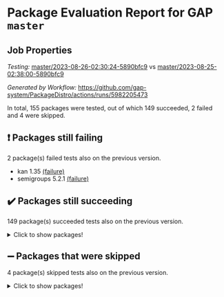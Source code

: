 # Package Evaluation Report for GAP `master`

## Job Properties

*Testing:* [master/2023-08-26-02:30:24-5890bfc9](https://github.com/gap-system/PackageDistro/blob/data/reports/master/2023-08-26-02:30:24-5890bfc9) vs [master/2023-08-25-02:38:00-5890bfc9](https://github.com/gap-system/PackageDistro/blob/data/reports/master/2023-08-25-02:38:00-5890bfc9)

*Generated by Workflow:* https://github.com/gap-system/PackageDistro/actions/runs/5982205473

In total, 155 packages were tested, out of which 149 succeeded, 2 failed and 4 were skipped.

## :exclamation: Packages still failing

2 package(s) failed tests also on the previous version.
- kan 1.35 [(failure)](https://github.com/gap-system/PackageDistro/actions/runs/5982205473/job/16231165512)
- semigroups 5.2.1 [(failure)](https://github.com/gap-system/PackageDistro/actions/runs/5982205473/job/16231168121)

## :heavy_check_mark: Packages still succeeding

149 package(s) succeeded tests also on the previous version.
<details><summary>Click to show packages!</summary>

- 4ti2interface 2023.02-04 [(success)](https://github.com/gap-system/PackageDistro/actions/runs/5982205473/job/16231159935)
- ace 5.6.2 [(success)](https://github.com/gap-system/PackageDistro/actions/runs/5982205473/job/16231160118)
- aclib 1.3.2 [(success)](https://github.com/gap-system/PackageDistro/actions/runs/5982205473/job/16231160222)
- agt 0.3.1 [(success)](https://github.com/gap-system/PackageDistro/actions/runs/5982205473/job/16231160319)
- alnuth 3.2.1 [(success)](https://github.com/gap-system/PackageDistro/actions/runs/5982205473/job/16231160466)
- anupq 3.3.0 [(success)](https://github.com/gap-system/PackageDistro/actions/runs/5982205473/job/16231160582)
- atlasrep 2.1.6 [(success)](https://github.com/gap-system/PackageDistro/actions/runs/5982205473/job/16231160669)
- autodoc 2023.06.19 [(success)](https://github.com/gap-system/PackageDistro/actions/runs/5982205473/job/16231160761)
- automata 1.15 [(success)](https://github.com/gap-system/PackageDistro/actions/runs/5982205473/job/16231160842)
- automgrp 1.3.2 [(success)](https://github.com/gap-system/PackageDistro/actions/runs/5982205473/job/16231160956)
- autpgrp 1.11 [(success)](https://github.com/gap-system/PackageDistro/actions/runs/5982205473/job/16231161055)
- cap 2023.08-15 [(success)](https://github.com/gap-system/PackageDistro/actions/runs/5982205473/job/16231161170)
- caratinterface 2.3.5 [(success)](https://github.com/gap-system/PackageDistro/actions/runs/5982205473/job/16231161279)
- cddinterface 2022.11.01 [(success)](https://github.com/gap-system/PackageDistro/actions/runs/5982205473/job/16231161377)
- circle 1.6.6 [(success)](https://github.com/gap-system/PackageDistro/actions/runs/5982205473/job/16231161468)
- classicpres 1.22 [(success)](https://github.com/gap-system/PackageDistro/actions/runs/5982205473/job/16231161586)
- cohomolo 1.6.11 [(success)](https://github.com/gap-system/PackageDistro/actions/runs/5982205473/job/16231161733)
- congruence 1.2.5 [(success)](https://github.com/gap-system/PackageDistro/actions/runs/5982205473/job/16231161868)
- corelg 1.56 [(success)](https://github.com/gap-system/PackageDistro/actions/runs/5982205473/job/16231161987)
- crime 1.6 [(success)](https://github.com/gap-system/PackageDistro/actions/runs/5982205473/job/16231162096)
- crisp 1.4.6 [(success)](https://github.com/gap-system/PackageDistro/actions/runs/5982205473/job/16231162213)
- crypting 0.10.4 [(success)](https://github.com/gap-system/PackageDistro/actions/runs/5982205473/job/16231162330)
- cryst 4.1.26 [(success)](https://github.com/gap-system/PackageDistro/actions/runs/5982205473/job/16231162452)
- crystcat 1.1.10 [(success)](https://github.com/gap-system/PackageDistro/actions/runs/5982205473/job/16231162566)
- ctbllib 1.3.6 [(success)](https://github.com/gap-system/PackageDistro/actions/runs/5982205473/job/16231162676)
- cubefree 1.19 [(success)](https://github.com/gap-system/PackageDistro/actions/runs/5982205473/job/16231162791)
- curlinterface 2.3.2 [(success)](https://github.com/gap-system/PackageDistro/actions/runs/5982205473/job/16231162891)
- cvec 2.8.1 [(success)](https://github.com/gap-system/PackageDistro/actions/runs/5982205473/job/16231162992)
- datastructures 0.3.0 [(success)](https://github.com/gap-system/PackageDistro/actions/runs/5982205473/job/16231163083)
- deepthought 1.0.6 [(success)](https://github.com/gap-system/PackageDistro/actions/runs/5982205473/job/16231163185)
- design 1.8 [(success)](https://github.com/gap-system/PackageDistro/actions/runs/5982205473/job/16231163302)
- difsets 2.3.1 [(success)](https://github.com/gap-system/PackageDistro/actions/runs/5982205473/job/16231163389)
- digraphs 1.6.2 [(success)](https://github.com/gap-system/PackageDistro/actions/runs/5982205473/job/16231163462)
- edim 1.3.7 [(success)](https://github.com/gap-system/PackageDistro/actions/runs/5982205473/job/16231163516)
- example 4.3.4 [(success)](https://github.com/gap-system/PackageDistro/actions/runs/5982205473/job/16231163565)
- examplesforhomalg 2023.08-01 [(success)](https://github.com/gap-system/PackageDistro/actions/runs/5982205473/job/16231163621)
- factint 1.6.3 [(success)](https://github.com/gap-system/PackageDistro/actions/runs/5982205473/job/16231163681)
- ferret 1.0.9 [(success)](https://github.com/gap-system/PackageDistro/actions/runs/5982205473/job/16231163731)
- fga 1.5.0 [(success)](https://github.com/gap-system/PackageDistro/actions/runs/5982205473/job/16231163781)
- fining 1.5.6 [(success)](https://github.com/gap-system/PackageDistro/actions/runs/5982205473/job/16231163831)
- float 1.0.3 [(success)](https://github.com/gap-system/PackageDistro/actions/runs/5982205473/job/16231163875)
- format 1.4.3 [(success)](https://github.com/gap-system/PackageDistro/actions/runs/5982205473/job/16231163922)
- forms 1.2.9 [(success)](https://github.com/gap-system/PackageDistro/actions/runs/5982205473/job/16231163960)
- fplsa 1.2.6 [(success)](https://github.com/gap-system/PackageDistro/actions/runs/5982205473/job/16231163998)
- fr 2.4.12 [(success)](https://github.com/gap-system/PackageDistro/actions/runs/5982205473/job/16231164055)
- francy 2.0.3 [(success)](https://github.com/gap-system/PackageDistro/actions/runs/5982205473/job/16231164098)
- fwtree 1.3 [(success)](https://github.com/gap-system/PackageDistro/actions/runs/5982205473/job/16231164139)
- gapdoc 1.6.6 [(success)](https://github.com/gap-system/PackageDistro/actions/runs/5982205473/job/16231164179)
- gauss 2023.02-04 [(success)](https://github.com/gap-system/PackageDistro/actions/runs/5982205473/job/16231164226)
- gaussforhomalg 2023.08-01 [(success)](https://github.com/gap-system/PackageDistro/actions/runs/5982205473/job/16231164271)
- gbnp 1.0.5 [(success)](https://github.com/gap-system/PackageDistro/actions/runs/5982205473/job/16231164323)
- generalizedmorphismsforcap 2023.08-01 [(success)](https://github.com/gap-system/PackageDistro/actions/runs/5982205473/job/16231164367)
- genss 1.6.8 [(success)](https://github.com/gap-system/PackageDistro/actions/runs/5982205473/job/16231164411)
- gradedmodules 2023.08-01 [(success)](https://github.com/gap-system/PackageDistro/actions/runs/5982205473/job/16231164461)
- gradedringforhomalg 2023.08-01 [(success)](https://github.com/gap-system/PackageDistro/actions/runs/5982205473/job/16231164512)
- grape 4.9.0 [(success)](https://github.com/gap-system/PackageDistro/actions/runs/5982205473/job/16231164568)
- groupoids 1.73 [(success)](https://github.com/gap-system/PackageDistro/actions/runs/5982205473/job/16231164622)
- grpconst 2.6.4 [(success)](https://github.com/gap-system/PackageDistro/actions/runs/5982205473/job/16231164689)
- guarana 0.96.3 [(success)](https://github.com/gap-system/PackageDistro/actions/runs/5982205473/job/16231164739)
- guava 3.18 [(success)](https://github.com/gap-system/PackageDistro/actions/runs/5982205473/job/16231164784)
- hap 1.58 [(success)](https://github.com/gap-system/PackageDistro/actions/runs/5982205473/job/16231164834)
- hapcryst 0.1.15 [(success)](https://github.com/gap-system/PackageDistro/actions/runs/5982205473/job/16231164879)
- hecke 1.5.3 [(success)](https://github.com/gap-system/PackageDistro/actions/runs/5982205473/job/16231164930)
- help 3.5 [(success)](https://github.com/gap-system/PackageDistro/actions/runs/5982205473/job/16231164983)
- homalg 2023.08-01 [(success)](https://github.com/gap-system/PackageDistro/actions/runs/5982205473/job/16231165030)
- homalgtocas 2023.08-01 [(success)](https://github.com/gap-system/PackageDistro/actions/runs/5982205473/job/16231165070)
- idrel 2.45 [(success)](https://github.com/gap-system/PackageDistro/actions/runs/5982205473/job/16231165113)
- images 1.3.1 [(success)](https://github.com/gap-system/PackageDistro/actions/runs/5982205473/job/16231165161)
- intpic 0.3.0 [(success)](https://github.com/gap-system/PackageDistro/actions/runs/5982205473/job/16231165218)
- io 4.8.1 [(success)](https://github.com/gap-system/PackageDistro/actions/runs/5982205473/job/16231165263)
- io_forhomalg 2023.02-04 [(success)](https://github.com/gap-system/PackageDistro/actions/runs/5982205473/job/16231165306)
- irredsol 1.4.4 [(success)](https://github.com/gap-system/PackageDistro/actions/runs/5982205473/job/16231165341)
- json 2.1.1 [(success)](https://github.com/gap-system/PackageDistro/actions/runs/5982205473/job/16231165395)
- jupyterkernel 1.5.0 [(success)](https://github.com/gap-system/PackageDistro/actions/runs/5982205473/job/16231165447)
- jupyterviz 1.5.6 [(success)](https://github.com/gap-system/PackageDistro/actions/runs/5982205473/job/16231165482)
- kbmag 1.5.11 [(success)](https://github.com/gap-system/PackageDistro/actions/runs/5982205473/job/16231165554)
- laguna 3.9.6 [(success)](https://github.com/gap-system/PackageDistro/actions/runs/5982205473/job/16231165589)
- liealgdb 2.2.1 [(success)](https://github.com/gap-system/PackageDistro/actions/runs/5982205473/job/16231165640)
- liepring 2.8 [(success)](https://github.com/gap-system/PackageDistro/actions/runs/5982205473/job/16231165677)
- liering 2.4.2 [(success)](https://github.com/gap-system/PackageDistro/actions/runs/5982205473/job/16231165716)
- linearalgebraforcap 2023.08-06 [(success)](https://github.com/gap-system/PackageDistro/actions/runs/5982205473/job/16231165757)
- localizeringforhomalg 2023.08-01 [(success)](https://github.com/gap-system/PackageDistro/actions/runs/5982205473/job/16231165800)
- loops 3.4.3 [(success)](https://github.com/gap-system/PackageDistro/actions/runs/5982205473/job/16231165842)
- lpres 1.0.3 [(success)](https://github.com/gap-system/PackageDistro/actions/runs/5982205473/job/16231165881)
- majoranaalgebras 1.5.1 [(success)](https://github.com/gap-system/PackageDistro/actions/runs/5982205473/job/16231165942)
- mapclass 1.4.6 [(success)](https://github.com/gap-system/PackageDistro/actions/runs/5982205473/job/16231165988)
- matgrp 0.70 [(success)](https://github.com/gap-system/PackageDistro/actions/runs/5982205473/job/16231166022)
- matricesforhomalg 2023.08-01 [(success)](https://github.com/gap-system/PackageDistro/actions/runs/5982205473/job/16231166070)
- modisom 2.5.4 [(success)](https://github.com/gap-system/PackageDistro/actions/runs/5982205473/job/16231166116)
- modulepresentationsforcap 2023.08-02 [(success)](https://github.com/gap-system/PackageDistro/actions/runs/5982205473/job/16231166165)
- modules 2023.08-01 [(success)](https://github.com/gap-system/PackageDistro/actions/runs/5982205473/job/16231166216)
- monoidalcategories 2023.08-10 [(success)](https://github.com/gap-system/PackageDistro/actions/runs/5982205473/job/16231166276)
- nconvex 2022.09-01 [(success)](https://github.com/gap-system/PackageDistro/actions/runs/5982205473/job/16231166331)
- nilmat 1.4.2 [(success)](https://github.com/gap-system/PackageDistro/actions/runs/5982205473/job/16231166390)
- nock 1.5 [(success)](https://github.com/gap-system/PackageDistro/actions/runs/5982205473/job/16231166450)
- normalizinterface 1.3.6 [(success)](https://github.com/gap-system/PackageDistro/actions/runs/5982205473/job/16231166505)
- nq 2.5.10 [(success)](https://github.com/gap-system/PackageDistro/actions/runs/5982205473/job/16231166566)
- numericalsgps 1.3.1 [(success)](https://github.com/gap-system/PackageDistro/actions/runs/5982205473/job/16231166629)
- openmath 11.5.3 [(success)](https://github.com/gap-system/PackageDistro/actions/runs/5982205473/job/16231166686)
- orb 4.9.0 [(success)](https://github.com/gap-system/PackageDistro/actions/runs/5982205473/job/16231166767)
- packagemanager 1.4.1 [(success)](https://github.com/gap-system/PackageDistro/actions/runs/5982205473/job/16231166831)
- patternclass 2.4.3 [(success)](https://github.com/gap-system/PackageDistro/actions/runs/5982205473/job/16231166890)
- permut 2.0.4 [(success)](https://github.com/gap-system/PackageDistro/actions/runs/5982205473/job/16231166944)
- polenta 1.3.10 [(success)](https://github.com/gap-system/PackageDistro/actions/runs/5982205473/job/16231167011)
- polymaking 0.8.6 [(success)](https://github.com/gap-system/PackageDistro/actions/runs/5982205473/job/16231167058)
- primgrp 3.4.4 [(success)](https://github.com/gap-system/PackageDistro/actions/runs/5982205473/job/16231167130)
- profiling 2.5.4 [(success)](https://github.com/gap-system/PackageDistro/actions/runs/5982205473/job/16231167189)
- qpa 1.34 [(success)](https://github.com/gap-system/PackageDistro/actions/runs/5982205473/job/16231167249)
- quagroup 1.8.3 [(success)](https://github.com/gap-system/PackageDistro/actions/runs/5982205473/job/16231167316)
- radiroot 2.9 [(success)](https://github.com/gap-system/PackageDistro/actions/runs/5982205473/job/16231167371)
- rcwa 4.7.1 [(success)](https://github.com/gap-system/PackageDistro/actions/runs/5982205473/job/16231167442)
- rds 1.8 [(success)](https://github.com/gap-system/PackageDistro/actions/runs/5982205473/job/16231167501)
- recog 1.4.2 [(success)](https://github.com/gap-system/PackageDistro/actions/runs/5982205473/job/16231167564)
- repndecomp 1.3.0 [(success)](https://github.com/gap-system/PackageDistro/actions/runs/5982205473/job/16231167628)
- repsn 3.1.1 [(success)](https://github.com/gap-system/PackageDistro/actions/runs/5982205473/job/16231167741)
- resclasses 4.7.3 [(success)](https://github.com/gap-system/PackageDistro/actions/runs/5982205473/job/16231167816)
- ringsforhomalg 2023.08-01 [(success)](https://github.com/gap-system/PackageDistro/actions/runs/5982205473/job/16231167888)
- sco 2023.08-01 [(success)](https://github.com/gap-system/PackageDistro/actions/runs/5982205473/job/16231167975)
- scscp 2.4.1 [(success)](https://github.com/gap-system/PackageDistro/actions/runs/5982205473/job/16231168051)
- sglppow 2.3 [(success)](https://github.com/gap-system/PackageDistro/actions/runs/5982205473/job/16231168193)
- sgpviz 0.999.5 [(success)](https://github.com/gap-system/PackageDistro/actions/runs/5982205473/job/16231168267)
- simpcomp 2.1.14 [(success)](https://github.com/gap-system/PackageDistro/actions/runs/5982205473/job/16231168333)
- singular 2023.02.09 [(success)](https://github.com/gap-system/PackageDistro/actions/runs/5982205473/job/16231168402)
- sl2reps 1.1 [(success)](https://github.com/gap-system/PackageDistro/actions/runs/5982205473/job/16231168467)
- sla 1.5.3 [(success)](https://github.com/gap-system/PackageDistro/actions/runs/5982205473/job/16231168544)
- smallgrp 1.5.3 [(success)](https://github.com/gap-system/PackageDistro/actions/runs/5982205473/job/16231168629)
- smallsemi 0.6.13 [(success)](https://github.com/gap-system/PackageDistro/actions/runs/5982205473/job/16231168707)
- sonata 2.9.6 [(success)](https://github.com/gap-system/PackageDistro/actions/runs/5982205473/job/16231168795)
- sophus 1.27 [(success)](https://github.com/gap-system/PackageDistro/actions/runs/5982205473/job/16231168882)
- spinsym 1.5.2 [(success)](https://github.com/gap-system/PackageDistro/actions/runs/5982205473/job/16231168996)
- standardff 0.9.4 [(success)](https://github.com/gap-system/PackageDistro/actions/runs/5982205473/job/16231169103)
- symbcompcc 1.3.2 [(success)](https://github.com/gap-system/PackageDistro/actions/runs/5982205473/job/16231169207)
- thelma 1.3 [(success)](https://github.com/gap-system/PackageDistro/actions/runs/5982205473/job/16231169313)
- tomlib 1.2.9 [(success)](https://github.com/gap-system/PackageDistro/actions/runs/5982205473/job/16231169424)
- toolsforhomalg 2023.07-01 [(success)](https://github.com/gap-system/PackageDistro/actions/runs/5982205473/job/16231169516)
- toric 1.9.5 [(success)](https://github.com/gap-system/PackageDistro/actions/runs/5982205473/job/16231169638)
- toricvarieties 2022.07.13 [(success)](https://github.com/gap-system/PackageDistro/actions/runs/5982205473/job/16231169731)
- transgrp 3.6.4 [(success)](https://github.com/gap-system/PackageDistro/actions/runs/5982205473/job/16231169824)
- ugaly 4.1.3 [(success)](https://github.com/gap-system/PackageDistro/actions/runs/5982205473/job/16231169934)
- unipot 1.5 [(success)](https://github.com/gap-system/PackageDistro/actions/runs/5982205473/job/16231170031)
- unitlib 4.2.0 [(success)](https://github.com/gap-system/PackageDistro/actions/runs/5982205473/job/16231170136)
- utils 0.82 [(success)](https://github.com/gap-system/PackageDistro/actions/runs/5982205473/job/16231170244)
- uuid 0.7 [(success)](https://github.com/gap-system/PackageDistro/actions/runs/5982205473/job/16231170330)
- walrus 0.9991 [(success)](https://github.com/gap-system/PackageDistro/actions/runs/5982205473/job/16231170423)
- wedderga 4.10.4 [(success)](https://github.com/gap-system/PackageDistro/actions/runs/5982205473/job/16231170525)
- xmod 2.91 [(success)](https://github.com/gap-system/PackageDistro/actions/runs/5982205473/job/16231170619)
- xmodalg 1.23 [(success)](https://github.com/gap-system/PackageDistro/actions/runs/5982205473/job/16231170732)
- yangbaxter 0.10.3 [(success)](https://github.com/gap-system/PackageDistro/actions/runs/5982205473/job/16231170836)
- zeromqinterface 0.14 [(success)](https://github.com/gap-system/PackageDistro/actions/runs/5982205473/job/16231170939)
</details>

## :heavy_minus_sign: Packages that were skipped

4 package(s) skipped tests also on the previous version.
<details><summary>Click to show packages!</summary>

- browse 1.8.21 [(skipped)](https://github.com/gap-system/PackageDistro/actions/runs/5982205473/job/16231000714)
- itc 1.5.1 [(skipped)](https://github.com/gap-system/PackageDistro/actions/runs/5982205473/job/16231000714)
- polycyclic 2.16 [(skipped)](https://github.com/gap-system/PackageDistro/actions/runs/5982205473/job/16231000714)
- xgap 4.31 [(skipped)](https://github.com/gap-system/PackageDistro/actions/runs/5982205473/job/16231000714)
</details>


